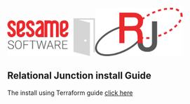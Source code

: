 <img src="../images/SesameSoftwareLogo-2020Final.png" width="200"><img src="../images/RJOrbitLogo-2021Final.png" width="200">

## Relational Junction install Guide

The install using Terraform guide [click here](installwithTerraform.md)

